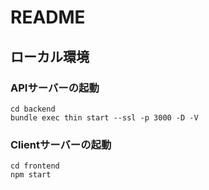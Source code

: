 # README

## ローカル環境

### APIサーバーの起動

```
cd backend
bundle exec thin start --ssl -p 3000 -D -V
```

### Clientサーバーの起動

```
cd frontend
npm start
```
